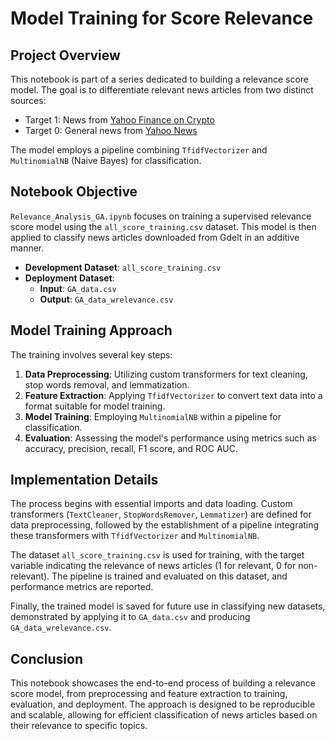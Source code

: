 # Model Training for Score Relevance

## Project Overview

This notebook is part of a series dedicated to building a relevance score model. The goal is to differentiate relevant news articles from two distinct sources:
- Target 1: News from [Yahoo Finance on Crypto](https://finance.yahoo.com/topic/crypto) 
- Target 0: General news from [Yahoo News](https://news.yahoo.com)

The model employs a pipeline combining `TfidfVectorizer` and `MultinomialNB` (Naive Bayes) for classification.

## Notebook Objective

`Relevance_Analysis_GA.ipynb` focuses on training a supervised relevance score model using the `all_score_training.csv` dataset. This model is then applied to classify news articles downloaded from Gdelt in an additive manner.

- **Development Dataset**: `all_score_training.csv`
- **Deployment Dataset**: 
    - **Input**: `GA_data.csv`
    - **Output**: `GA_data_wrelevance.csv`

## Model Training Approach

The training involves several key steps:
1. **Data Preprocessing**: Utilizing custom transformers for text cleaning, stop words removal, and lemmatization.
2. **Feature Extraction**: Applying `TfidfVectorizer` to convert text data into a format suitable for model training.
3. **Model Training**: Employing `MultinomialNB` within a pipeline for classification.
4. **Evaluation**: Assessing the model's performance using metrics such as accuracy, precision, recall, F1 score, and ROC AUC.

## Implementation Details

The process begins with essential imports and data loading. Custom transformers (`TextCleaner`, `StopWordsRemover`, `Lemmatizer`) are defined for data preprocessing, followed by the establishment of a pipeline integrating these transformers with `TfidfVectorizer` and `MultinomialNB`.

The dataset `all_score_training.csv` is used for training, with the target variable indicating the relevance of news articles (1 for relevant, 0 for non-relevant). The pipeline is trained and evaluated on this dataset, and performance metrics are reported.

Finally, the trained model is saved for future use in classifying new datasets, demonstrated by applying it to `GA_data.csv` and producing `GA_data_wrelevance.csv`.

## Conclusion

This notebook showcases the end-to-end process of building a relevance score model, from preprocessing and feature extraction to training, evaluation, and deployment. The approach is designed to be reproducible and scalable, allowing for efficient classification of news articles based on their relevance to specific topics.

